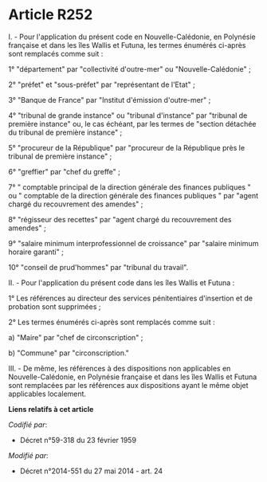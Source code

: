 # Article R252

I. - Pour l'application du présent code en Nouvelle-Calédonie, en Polynésie française et dans les îles Wallis et Futuna, les
termes énumérés ci-après sont remplacés comme suit :

1° "département" par "collectivité d'outre-mer" ou "Nouvelle-Calédonie" ;

2° "préfet" et "sous-préfet" par "représentant de l'Etat" ;

3° "Banque de France" par "Institut d'émission d'outre-mer" ;

4° "tribunal de grande instance" ou "tribunal d'instance" par "tribunal de première instance" ou, le cas échéant, par les
termes de "section détachée du tribunal de première instance" ;

5° "procureur de la République" par "procureur de la République près le tribunal de première instance" ;

6° "greffier" par "chef du greffe" ;

7° " comptable principal de la direction générale des finances publiques " ou " comptable de la direction générale des
finances publiques " par "agent chargé du recouvrement des amendes" ;

8° "régisseur des recettes" par "agent chargé du recouvrement des amendes" ;

9° "salaire minimum interprofessionnel de croissance" par "salaire minimum horaire garanti" ;

10° "conseil de prud'hommes" par "tribunal du travail". 

II. - Pour l'application du présent code dans les îles Wallis et Futuna : 

1° Les références au directeur des services pénitentiaires d'insertion et de probation sont supprimées ; 

2° Les termes énumérés ci-après sont remplacés comme suit : 

a) "Maire" par "chef de circonscription" ; 

b) "Commune" par "circonscription."

III. - De même, les références à des dispositions non applicables en Nouvelle-Calédonie, en Polynésie française et dans les
îles Wallis et Futuna sont remplacées par les références aux dispositions ayant le même objet applicables localement.

**Liens relatifs à cet article**

_Codifié par_:

  - Décret n°59-318 du 23 février 1959

_Modifié par_:

  - Décret n°2014-551 du 27 mai 2014 - art. 24
